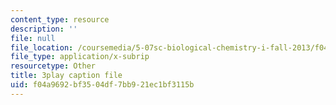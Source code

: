 ```yaml
---
content_type: resource
description: ''
file: null
file_location: /coursemedia/5-07sc-biological-chemistry-i-fall-2013/f04a9692bf3504df7bb921ec1bf3115b_sBYrp3zssWE.srt
file_type: application/x-subrip
resourcetype: Other
title: 3play caption file
uid: f04a9692-bf35-04df-7bb9-21ec1bf3115b
---
```

